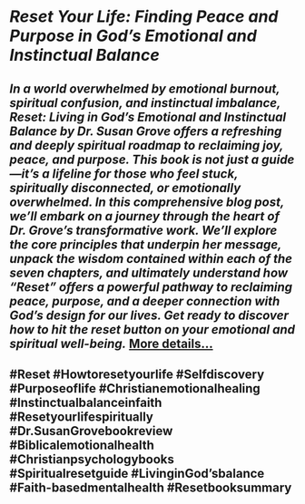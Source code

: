 # *Reset Your Life: Finding Peace and Purpose in God’s Emotional and Instinctual Balance*
## *In a world overwhelmed by emotional burnout, spiritual confusion, and instinctual imbalance, Reset: Living in God’s Emotional and Instinctual Balance by Dr. Susan Grove offers a refreshing and deeply spiritual roadmap to reclaiming joy, peace, and purpose. This book is not just a guide—it’s a lifeline for those who feel stuck, spiritually disconnected, or emotionally overwhelmed. In this comprehensive blog post, we’ll embark on a journey through the heart of Dr. Grove’s transformative work. We’ll explore the core principles that underpin her message, unpack the wisdom contained within each of the seven chapters, and ultimately understand how “Reset” offers a powerful pathway to reclaiming peace, purpose, and a deeper connection with God’s design for our lives. Get ready to discover how to hit the reset button on your emotional and spiritual well-being.* [More details…](https://spiritualkhazaana.com/reset-your-life-finding-emotional-balance/)
## #Reset #Howtoresetyourlife #Selfdiscovery #Purposeoflife #Christianemotionalhealing #Instinctualbalanceinfaith #Resetyourlifespiritually #Dr.SusanGrovebookreview #Biblicalemotionalhealth #Christianpsychologybooks #Spiritualresetguide #LivinginGod’sbalance #Faith-basedmentalhealth #Resetbooksummary
